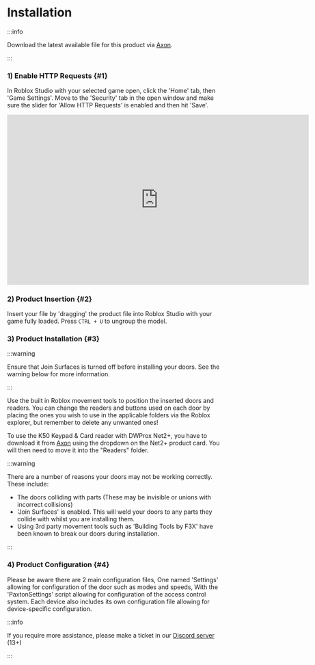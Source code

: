 
# Installation

:::info

Download the latest available file for this product via [Axon](https://axon.whitehill.group).

:::
### 1) Enable HTTP Requests {#1}
In Roblox Studio with your selected game open, click the 'Home' tab, then 'Game Settings'. Move to the 'Security' tab in the open window and make sure the slider for 'Allow HTTP Requests' is enabled and then hit 'Save'.

<iframe width="705.61" height="397.5" src="https://www.youtube.com/embed/qtKN_3Moi7M" title="Enabling HTTP Requests" frameborder="0" allow="accelerometer; autoplay; clipboard-write; encrypted-media; gyroscope; picture-in-picture; web-share; fullscreen"></iframe>


### 2) Product Insertion {#2}
Insert your file by 'dragging' the product file into Roblox Studio with your game fully loaded. Press `CTRL + U` to ungroup the model.

### 3) Product Installation {#3}
:::warning

Ensure that Join Surfaces is turned off before installing your doors. See the warning below for more information.

:::

Use the built in Roblox movement tools to position the inserted doors and readers.
You can change the readers and buttons used on each door by placing the ones you wish to use in the applicable folders via the Roblox explorer, but remember to delete any unwanted ones!

To use the K50 Keypad & Card reader with DWProx Net2+, you have to download it from [Axon](https://axon.whitehill.group/) using the dropdown on the Net2+ product card. You will then need to move it into the "Readers" folder.

:::warning

There are a number of reasons your doors may not be working correctly. These include:
- The doors colliding with parts (These may be invisible or unions with incorrect collisions)
- 'Join Surfaces' is enabled. This will weld your doors to any parts they collide with whilst you are installing them.
- Using 3rd party movement tools such as 'Building Tools by F3X' have been known to break our doors during installation.

:::

### 4) Product Configuration {#4}
Please be aware there are 2 main configuration files, One named 'Settings' allowing for configuration of the door such as modes and speeds, With the 'PaxtonSettings' script allowing for configuration of the access control system. Each device also includes its own configuration file allowing for device-specific configuration.

:::info

If you require more assistance, please make a ticket in our [Discord server](https://discord.whitehill.group) (13+)

:::
